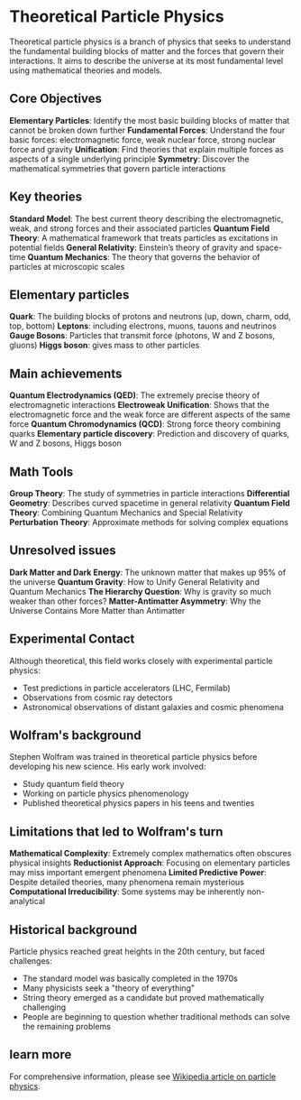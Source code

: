 # Theoretical Particle Physics

Theoretical particle physics is a branch of physics that seeks to understand the fundamental building blocks of matter and the forces that govern their interactions. It aims to describe the universe at its most fundamental level using mathematical theories and models.

## Core Objectives

**Elementary Particles**: Identify the most basic building blocks of matter that cannot be broken down further
**Fundamental Forces**: Understand the four basic forces: electromagnetic force, weak nuclear force, strong nuclear force and gravity
**Unification**: Find theories that explain multiple forces as aspects of a single underlying principle
**Symmetry**: Discover the mathematical symmetries that govern particle interactions

## Key theories

**Standard Model**: The best current theory describing the electromagnetic, weak, and strong forces and their associated particles
**Quantum Field Theory**: A mathematical framework that treats particles as excitations in potential fields
**General Relativity**: Einstein’s theory of gravity and space-time
**Quantum Mechanics**: The theory that governs the behavior of particles at microscopic scales

## Elementary particles

**Quark**: The building blocks of protons and neutrons (up, down, charm, odd, top, bottom)
**Leptons**: including electrons, muons, tauons and neutrinos
**Gauge Bosons**: Particles that transmit force (photons, W and Z bosons, gluons)
**Higgs boson**: gives mass to other particles

## Main achievements

**Quantum Electrodynamics (QED)**: The extremely precise theory of electromagnetic interactions
**Electroweak Unification**: Shows that the electromagnetic force and the weak force are different aspects of the same force
**Quantum Chromodynamics (QCD)**: Strong force theory combining quarks
**Elementary particle discovery**: Prediction and discovery of quarks, W and Z bosons, Higgs boson

## Math Tools

**Group Theory**: The study of symmetries in particle interactions
**Differential Geometry**: Describes curved spacetime in general relativity
**Quantum Field Theory**: Combining Quantum Mechanics and Special Relativity
**Perturbation Theory**: Approximate methods for solving complex equations

## Unresolved issues

**Dark Matter and Dark Energy**: The unknown matter that makes up 95% of the universe
**Quantum Gravity**: How to Unify General Relativity and Quantum Mechanics
**The Hierarchy Question**: Why is gravity so much weaker than other forces?
**Matter-Antimatter Asymmetry**: Why the Universe Contains More Matter than Antimatter

## Experimental Contact

Although theoretical, this field works closely with experimental particle physics:
- Test predictions in particle accelerators (LHC, Fermilab)
- Observations from cosmic ray detectors
- Astronomical observations of distant galaxies and cosmic phenomena

## Wolfram's background

Stephen Wolfram was trained in theoretical particle physics before developing his new science. His early work involved:
- Study quantum field theory
- Working on particle physics phenomenology
- Published theoretical physics papers in his teens and twenties

## Limitations that led to Wolfram's turn

**Mathematical Complexity**: Extremely complex mathematics often obscures physical insights
**Reductionist Approach**: Focusing on elementary particles may miss important emergent phenomena
**Limited Predictive Power**: Despite detailed theories, many phenomena remain mysterious
**Computational Irreducibility**: Some systems may be inherently non-analytical

## Historical background

Particle physics reached great heights in the 20th century, but faced challenges:
- The standard model was basically completed in the 1970s
- Many physicists seek a "theory of everything"
- String theory emerged as a candidate but proved mathematically challenging
- People are beginning to question whether traditional methods can solve the remaining problems

## learn more

For comprehensive information, please see [Wikipedia article on particle physics](https://zh.wikipedia.org/wiki/particlephysics).